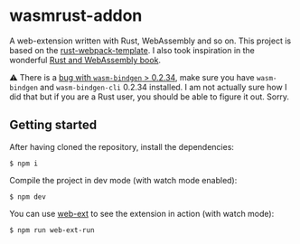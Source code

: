 # wasmrust-addon

A web-extension written with Rust, WebAssembly and so on. This project is based
on the
[rust-webpack-template](https://github.com/rustwasm/rust-webpack-template). I
also took inspiration in the wonderful [Rust and WebAssembly
book](https://rustwasm.github.io/book/introduction.html).

:warning: There is a [bug with `wasm-bindgen` >
0.2.34](https://github.com/rustwasm/wasm-bindgen/issues/1246), make sure you
have `wasm-bindgen` and `wasm-bindgen-cli` 0.2.34 installed. I am not actually
sure how I did that but if you are a Rust user, you should be able to figure it
out. Sorry.

## Getting started

After having cloned the repository, install the dependencies:

```
$ npm i
```

Compile the project in dev mode (with watch mode enabled):

```
$ npm dev
```

You can use [web-ext](https://github.com/mozilla/web-ext) to see the extension
in action (with watch mode):

```
$ npm run web-ext-run
```
